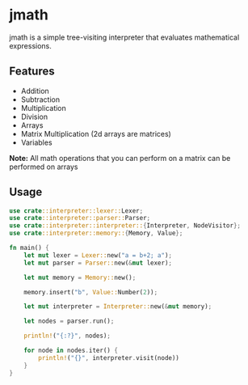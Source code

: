 # jmath

jmath is a simple tree-visiting interpreter that evaluates mathematical expressions.

## Features
* Addition
* Subtraction
* Multiplication
* Division
* Arrays
* Matrix Multiplication (2d arrays are matrices)
* Variables

__Note:__ All math operations that you can perform on a matrix can be performed on arrays

## Usage
```rust
use crate::interpreter::lexer::Lexer;
use crate::interpreter::parser::Parser;
use crate::interpreter::interpreter::{Interpreter, NodeVisitor};
use crate::interpreter::memory::{Memory, Value};

fn main() {
    let mut lexer = Lexer::new("a = b+2; a");
    let mut parser = Parser::new(&mut lexer);

    let mut memory = Memory::new();

    memory.insert("b", Value::Number(2));

    let mut interpreter = Interpreter::new(&mut memory);

    let nodes = parser.run();

    println!("{:?}", nodes);

    for node in nodes.iter() {
        println!("{}", interpreter.visit(node))
    }
}
```